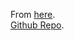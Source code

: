From <a href="https://www.deitel.com/c-plus-plus-20-for-programmers">here</a>.<br/>
<a href="https://github.com/pdeitel/CPlusPlus20ForProgrammers">Github Repo</a>.
